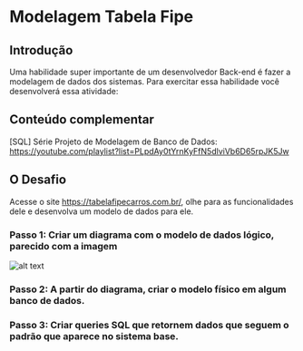 # Modelagem Tabela Fipe

## Introdução
Uma habilidade super importante de um desenvolvedor Back-end é fazer a modelagem de dados dos sistemas. Para exercitar essa habilidade você desenvolverá essa atividade:

## Conteúdo complementar

\[SQL\] Série Projeto de Modelagem de Banco de Dados: https://youtube.com/playlist?list=PLpdAy0tYrnKyFfN5dlviVb6D65rpJK5Jw

## O Desafio

Acesse o site https://tabelafipecarros.com.br/, olhe para as funcionalidades dele e desenvolva um modelo de dados para ele.

### Passo 1: Criar um diagrama com o modelo de dados lógico, parecido com a imagem

![alt text](https://i.stack.imgur.com/excnX.png)

### Passo 2: A partir do diagrama, criar o modelo físico em algum banco de dados.

### Passo 3: Criar queries SQL que retornem dados que seguem o padrão que aparece no sistema base.